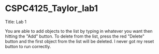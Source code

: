 # CSPC4125_Taylor_lab1

Title: Lab 1

You are able to add objects to the list by typing in whatever you want then hitting the "Add" button. 
To delete from the list, press the red "Delete" button and the first object from the list will be deleted.
I never got my reset button to run correctly.